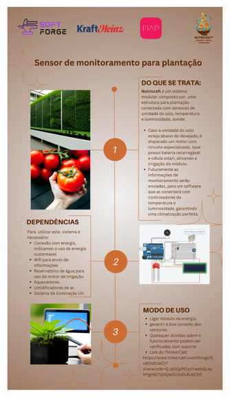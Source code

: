 <p align="center">
  <img src="./img/readme.png" width="500" alt="README con informações referentes ao projeto">
</p>